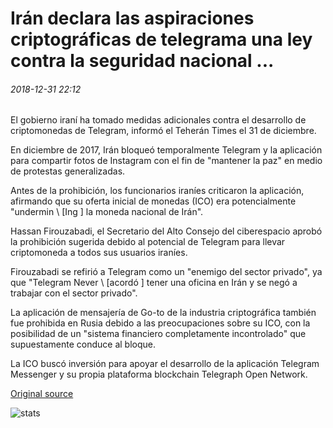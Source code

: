 # Irán declara las aspiraciones criptográficas de telegrama una ley contra la seguridad nacional ...

###### 2018-12-31 22:12

El gobierno iraní ha tomado medidas adicionales contra el desarrollo de criptomonedas de Telegram, informó el Teherán Times el 31 de diciembre.

En diciembre de 2017, Irán bloqueó temporalmente Telegram y la aplicación para compartir fotos de Instagram con el fin de "mantener la paz" en medio de protestas generalizadas.

Antes de la prohibición, los funcionarios iraníes criticaron la aplicación, afirmando que su oferta inicial de monedas (ICO) era potencialmente "undermin \ [Ing \] la moneda nacional de Irán".

Hassan Firouzabadi, el Secretario del Alto Consejo del ciberespacio aprobó la prohibición sugerida debido al potencial de Telegram para llevar criptomoneda a todos sus usuarios iraníes.

Firouzabadi se refirió a Telegram como un "enemigo del sector privado", ya que "Telegram Never \ [acordó \] tener una oficina en Irán y se negó a trabajar con el sector privado".

La aplicación de mensajería de Go-to de la industria criptográfica también fue prohibida en Rusia debido a las preocupaciones sobre su ICO, con la posibilidad de un "sistema financiero completamente incontrolado" que supuestamente conduce al bloque.

La ICO buscó inversión para apoyar el desarrollo de la aplicación Telegram Messenger y su propia plataforma blockchain Telegraph Open Network.

[Original source](https://cointelegraph.com/news/iran-declares-telegram-crypto-aspirations-an-act-against-national-security)

![stats](https://c.statcounter.com/11760860/0/a89fa40b/1/ "stats")